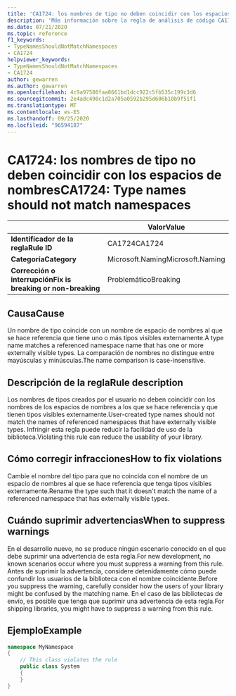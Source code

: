 ```yaml
---
title: 'CA1724: los nombres de tipo no deben coincidir con los espacios de nombres (análisis de código)'
description: 'Más información sobre la regla de análisis de código CA1724: los nombres de tipo no deben coincidir con los espacios de nombres'
ms.date: 07/21/2020
ms.topic: reference
f1_keywords:
- TypeNamesShouldNotMatchNamespaces
- CA1724
helpviewer_keywords:
- TypeNamesShouldNotMatchNamespaces
- CA1724
author: gewarren
ms.author: gewarren
ms.openlocfilehash: 4c9a97580faa8661bd1dcc922c5fb535c199c3d6
ms.sourcegitcommit: 2e4adc490c1d2a705a0592b295d606b10b9f51f1
ms.translationtype: MT
ms.contentlocale: es-ES
ms.lasthandoff: 09/25/2020
ms.locfileid: "96594187"
---
```

# <a name="ca1724-type-names-should-not-match-namespaces"></a><span data-ttu-id="b097f-103">CA1724: los nombres de tipo no deben coincidir con los espacios de nombres</span><span class="sxs-lookup"><span data-stu-id="b097f-103">CA1724: Type names should not match namespaces</span></span>

| | <span data-ttu-id="b097f-104">Valor</span><span class="sxs-lookup"><span data-stu-id="b097f-104">Value</span></span> |
|-|-|
| <span data-ttu-id="b097f-105">**Identificador de la regla**</span><span class="sxs-lookup"><span data-stu-id="b097f-105">**Rule ID**</span></span> |<span data-ttu-id="b097f-106">CA1724</span><span class="sxs-lookup"><span data-stu-id="b097f-106">CA1724</span></span>|
| <span data-ttu-id="b097f-107">**Categoría**</span><span class="sxs-lookup"><span data-stu-id="b097f-107">**Category**</span></span> |<span data-ttu-id="b097f-108">Microsoft.Naming</span><span class="sxs-lookup"><span data-stu-id="b097f-108">Microsoft.Naming</span></span>|
| <span data-ttu-id="b097f-109">**Corrección o interrupción**</span><span class="sxs-lookup"><span data-stu-id="b097f-109">**Fix is breaking or non-breaking**</span></span> |<span data-ttu-id="b097f-110">Problemático</span><span class="sxs-lookup"><span data-stu-id="b097f-110">Breaking</span></span>|

## <a name="cause"></a><span data-ttu-id="b097f-111">Causa</span><span class="sxs-lookup"><span data-stu-id="b097f-111">Cause</span></span>

<span data-ttu-id="b097f-112">Un nombre de tipo coincide con un nombre de espacio de nombres al que se hace referencia que tiene uno o más tipos visibles externamente.</span><span class="sxs-lookup"><span data-stu-id="b097f-112">A type name matches a referenced namespace name that has one or more externally visible types.</span></span> <span data-ttu-id="b097f-113">La comparación de nombres no distingue entre mayúsculas y minúsculas.</span><span class="sxs-lookup"><span data-stu-id="b097f-113">The name comparison is case-insensitive.</span></span>

## <a name="rule-description"></a><span data-ttu-id="b097f-114">Descripción de la regla</span><span class="sxs-lookup"><span data-stu-id="b097f-114">Rule description</span></span>

<span data-ttu-id="b097f-115">Los nombres de tipos creados por el usuario no deben coincidir con los nombres de los espacios de nombres a los que se hace referencia y que tienen tipos visibles externamente.</span><span class="sxs-lookup"><span data-stu-id="b097f-115">User-created type names should not match the names of referenced namespaces that have externally visible types.</span></span> <span data-ttu-id="b097f-116">Infringir esta regla puede reducir la facilidad de uso de la biblioteca.</span><span class="sxs-lookup"><span data-stu-id="b097f-116">Violating this rule can reduce the usability of your library.</span></span>

## <a name="how-to-fix-violations"></a><span data-ttu-id="b097f-117">Cómo corregir infracciones</span><span class="sxs-lookup"><span data-stu-id="b097f-117">How to fix violations</span></span>

<span data-ttu-id="b097f-118">Cambie el nombre del tipo para que no coincida con el nombre de un espacio de nombres al que se hace referencia que tenga tipos visibles externamente.</span><span class="sxs-lookup"><span data-stu-id="b097f-118">Rename the type such that it doesn't match the name of a referenced namespace that has externally visible types.</span></span>

## <a name="when-to-suppress-warnings"></a><span data-ttu-id="b097f-119">Cuándo suprimir advertencias</span><span class="sxs-lookup"><span data-stu-id="b097f-119">When to suppress warnings</span></span>

<span data-ttu-id="b097f-120">En el desarrollo nuevo, no se produce ningún escenario conocido en el que debe suprimir una advertencia de esta regla.</span><span class="sxs-lookup"><span data-stu-id="b097f-120">For new development, no known scenarios occur where you must suppress a warning from this rule.</span></span> <span data-ttu-id="b097f-121">Antes de suprimir la advertencia, considere detenidamente cómo puede confundir los usuarios de la biblioteca con el nombre coincidente.</span><span class="sxs-lookup"><span data-stu-id="b097f-121">Before you suppress the warning, carefully consider how the users of your library might be confused by the matching name.</span></span> <span data-ttu-id="b097f-122">En el caso de las bibliotecas de envío, es posible que tenga que suprimir una advertencia de esta regla.</span><span class="sxs-lookup"><span data-stu-id="b097f-122">For shipping libraries, you might have to suppress a warning from this rule.</span></span>

## <a name="example"></a><span data-ttu-id="b097f-123">Ejemplo</span><span class="sxs-lookup"><span data-stu-id="b097f-123">Example</span></span>

```csharp
namespace MyNamespace
{
    // This class violates the rule
    public class System
    {
    }
}
```
